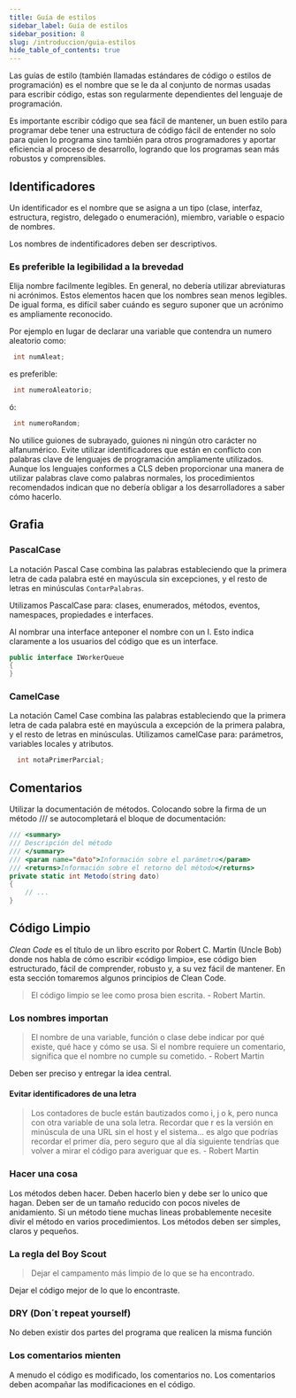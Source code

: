 ```yaml
---
title: Guía de estilos
sidebar_label: Guía de estilos
sidebar_position: 8
slug: /introduccion/guia-estilos
hide_table_of_contents: true
---
```


Las guías de estilo (también llamadas estándares de código o estilos de programación) es el nombre que se le da al conjunto de normas usadas para escribir código, estas son regularmente dependientes del lenguaje de programación. 

Es importante escribir código que sea fácil de mantener, un buen estilo para programar debe tener una estructura de código fácil de entender no solo para quien lo programa sino también para otros programadores y aportar eficiencia al proceso de desarrollo, logrando que los programas sean más robustos y comprensibles.




## Identificadores

Un identificador es el nombre que se asigna a un tipo (clase, interfaz, estructura, registro, delegado o enumeración), miembro, variable o espacio de nombres.

Los nombres de indentificadores deben ser descriptivos. 



### Es preferible la legibilidad a la brevedad

Elija nombre facilmente legibles. En general, no debería utilizar abreviaturas ni acrónimos. Estos elementos hacen 
que los nombres sean menos legibles. De igual forma, es difícil saber cuándo es 
seguro suponer que un acrónimo es ampliamente reconocido. 

Por ejemplo en lugar de declarar una variable que contendra un numero aleatorio como:

 ```csharp
  int numAleat;
  ```

es preferible:

 ```csharp
  int numeroAleatorio;
  ```
ó:

 ```csharp
  int numeroRandom;
  ```

No utilice guiones de subrayado, guiones ni ningún otro carácter no alfanumérico. Evite utilizar identificadores que están en conflicto con palabras clave de lenguajes 
de programación ampliamente utilizados. Aunque los lenguajes conformes a CLS 
deben proporcionar una manera de utilizar palabras clave como palabras normales, 
los procedimientos recomendados indican que no debería obligar a los 
desarrolladores a saber cómo hacerlo.  


## Grafia

### PascalCase

La notación Pascal Case combina las palabras estableciendo que la primera letra de cada palabra esté en mayúscula sin excepciones, y el resto de letras en minúsculas ``ContarPalabras``.

Utilizamos PascalCase para: clases, enumerados, métodos, eventos, namespaces, propiedades e interfaces.

Al nombrar una interface anteponer el nombre con un I. Esto indica claramente a los usuarios del código que es un interface.


 ```csharp
public interface IWorkerQueue
{
}
  ```
### CamelCase

La notación Camel Case combina las palabras estableciendo que la primera letra de cada palabra esté en mayúscula a excepción de la primera palabra, y el resto de letras en minúsculas. 
Utilizamos camelCase para: parámetros, variables locales y atributos.

```csharp
  int notaPrimerParcial;
  ```

  
## Comentarios

Utilizar la documentación de métodos. Colocando sobre la firma de un método /// se 
autocompletará el bloque de documentación:


 ```csharp
/// <summary> 
/// Descripción del método 
/// </summary> 
/// <param name="dato">Información sobre el parámetro</param> 
/// <returns>Información sobre el retorno del método</returns> 
private static int Metodo(string dato)
{
     // ...
}
  ```


## Código Limpio

*Clean Code* es el título de un libro escrito por Robert C. Martin (Uncle Bob) donde nos habla de cómo escribir «código limpio», ese código bien estructurado, fácil de comprender, robusto y, a su vez fácil de mantener. En esta sección tomaremos algunos principios de Clean Code.

> El código limpio se lee como prosa bien escrita. - 
Robert Martin.

### Los nombres importan

> El nombre de una variable, función o clase debe indicar por qué existe, qué hace y cómo se usa. Si el nombre requiere un comentario, significa que el nombre no cumple su cometido. -
Robert Martin

Deben ser preciso y entregar la idea central.

#### Evitar identificadores de una letra

> Los contadores de bucle están bautizados como i, j o k, pero nunca con otra variable de una sola letra. Recordar que r es la versión en minúscula de una URL sin el host y el sistema… es algo que podrías recordar el primer día, pero seguro que al día siguiente tendrías que volver a mirar el código para averiguar que es. -
Robert Martin

### Hacer una cosa

Los métodos deben hacer. Deben hacerlo bien y debe ser lo unico que hagan. 
Deben ser de un tamaño reducido con pocos niveles de anidamiento. Si un método tiene muchas lineas probablemente necesite divir el método en varios procedimientos. Los métodos deben ser simples, claros y pequeños.

### La regla del Boy Scout

> Dejar el campamento más limpio de lo que se ha encontrado.

Dejar el código mejor de lo que lo encontraste.

### DRY (Don´t repeat yourself)

No deben existir dos partes del programa que realicen la misma función

### Los comentarios mienten

A menudo el código es modificado, los comentarios no. Los comentarios deben acompañar las modificaciones en el código.








